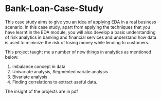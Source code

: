 # Bank-Loan-Case-Study

This case study aims to give you an idea of applying EDA in a real business scenario. In this case study, apart from applying the techniques that you have learnt in the EDA module, you will also develop a basic understanding of risk analytics in banking and financial services and understand how data is used to minimize the risk of losing money while lending to customers.

This project taught me a number of new things in analytics as mentioned below:
1. Imbalance concept in data
2. Univariate analysis, Segmented variate analysis
3. Bivariate analysis
4. Finding correlations to extract useful data.
 
The insight of the projects are in pdf 
